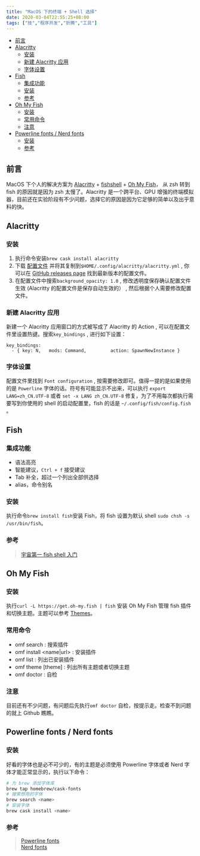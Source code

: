 ```yaml
---
title: "MacOS 下的终端 + Shell 选择"
date: 2020-03-04T22:55:25+08:00
tags: ["技","程序开发","折腾","工具"]
---
```


<!-- vim-markdown-toc GitLab -->

* [前言](#前言)
* [Alacritty](#alacritty)
  * [安装](#安装)
  * [新建 Alacritty 应用](#新建-alacritty-应用)
  * [字体设置](#字体设置)
* [Fish](#fish)
  * [集成功能](#集成功能)
  * [安装](#安装-1)
  * [参考](#参考)
* [Oh My Fish](#oh-my-fish)
  * [安装](#安装-2)
  * [常用命令](#常用命令)
  * [注意](#注意)
* [Powerline fonts / Nerd fonts](#powerline-fonts-nerd-fonts)
  * [安装](#安装-3)
  * [参考](#参考-1)

<!-- vim-markdown-toc -->

## 前言

MacOS 下个人的解决方案为 [Alacritty](https://github.com/alacritty/alacritty) + [fishshell](https://fishshell.com/) + [Oh My Fish](https://github.com/oh-my-fish/oh-my-fish)， 从 zsh 转到 fish 的原因就是因为 zsh 太慢了。Alacritty 是一个跨平台、GPU 增强的终端模拟器，目前还在实验阶段有不少问题，选择它的原因是因为它足够的简单以及出乎意料的快。

## Alacritty

### 安装

1. 执行命令安装`brew cask install alacritty`
2. 下载 [配置文件](https://github.com/alacritty/alacritty/releases/download/v0.4.1/alacritty.yml) 并将其复制到`$HOME/.config/alacritty/alacritty.yml` , 你可以在 [GitHub releases page](https://github.com/alacritty/alacritty/releases) 找到最新版本的配置文件。
3. 在配置文件中搜索`background_opacity: 1.0` , 修改透明度保存确认配置文件生效 (Alacritty 的配置文件是保存自动生效的） , 然后根据个人需要修改配置文件。

### 新建 Alacritty 应用

新建一个 Alacritty 应用窗口的方式被写成了 Alacritty 的 Action , 可以在配置文件里设置热键。搜索`key_bindings` , 进行如下设置：

```
key_bindings:
  - { key: N,   mods: Command,         action: SpawnNewInstance }
```

### 字体设置

配置文件里找到 `Font configuration` , 按需要修改即可。值得一提的是如果使用的是 `Powerline` 字体的话。符号有可能显示不出来，可以执行 `export LANG=zh_CN.UTF-8` 或者 `set -x LANG zh_CN.UTF-8` 修复，为了不用每次都执行需要写到你使用的 shell 的启动配置里，fish 的话是 `~/.config/fish/config.fish` 。

## Fish

### 集成功能

- 语法高亮
- 智能建议，`Ctrl + f` 接受建议
- Tab 补全，超过一个列出全部供选择
- alias，命令别名

### 安装

执行命令`brew install fish`安装 Fish，将 fish 设置为默认 shell `sudo chsh -s /usr/bin/fish`。

### 参考

> [宇宙第一 fish shell 入门](https://www.jianshu.com/p/7ffd9d1af788)

## Oh My Fish

### 安装

执行`curl -L https://get.oh-my.fish | fish` 安装 Oh My Fish 管理 fish 插件和切换主题。主题可以参考 [Themes](https://github.com/oh-my-fish/oh-my-fish/blob/master/docs/Themes.md#agnoster)。

### 常用命令

- omf search <name> : 搜索插件
- omf install <name|url> : 安装插件
- omf list : 列出已安装插件
- omf theme [theme] : 列出所有主题或者切换主题
- omf doctor : 自检

### 注意

目前还有不少问题，有问题后先执行`omf doctor` 自检，按提示走。检查不到问题的就上 Github 瞧瞧。

## Powerline fonts / Nerd fonts

### 安装

好看的字体也是必不可少的，有的主题是必须使用 Powerline 字体或者 Nerd 字体才能正常显示的，执行以下命令：

```bash
# 为 brew 添加字体库
brew tap homebrew/cask-fonts
# 搜索想用的字体
brew search <name>
# 安装字体
brew cask install <name>
```

### 参考

> [Powerline fonts](https://github.com/powerline/fonts)  
> [Nerd fonts](https://github.com/ryanoasis/nerd-fonts#patched-fonts)
